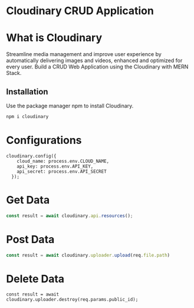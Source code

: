 # Cloudinary CRUD Application
# What is Cloudinary
Streamline media management and improve user experience by automatically delivering images and videos, enhanced and optimized for every user.
Build a CRUD Web Application using the Cloudinary with MERN Stack.

## Installation

Use the package manager npm to install Cloudinary.

```bash
npm i cloudinary
```

# Configurations
```
cloudinary.config({
    cloud_name: process.env.CLOUD_NAME,
    api_key: process.env.API_KEY,
    api_secret: process.env.API_SECRET
  });
```
# Get Data
```JavaScript
const result = await cloudinary.api.resources();
```
# Post Data
```JavaScript
const result = await cloudinary.uploader.upload(req.file.path)
```
# Delete Data
```JavaScipt
const result = await cloudinary.uploader.destroy(req.params.public_id);
```

